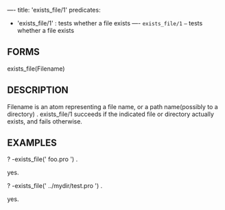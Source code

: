 —-
title: 'exists_file/1'
predicates:
 - 'exists_file/1' : tests whether a file exists
—-
`exists_file/1` `—` tests whether a file exists


## FORMS

exists_file(Filename)


## DESCRIPTION

Filename is an atom representing a file name, or a path name(possibly to a directory) . exists_file/1 succeeds if the indicated file or directory actually exists, and fails otherwise.


## EXAMPLES

? -exists_file(' foo.pro ') .


yes.

? -exists_file(' ../mydir/test.pro ') .


yes.

